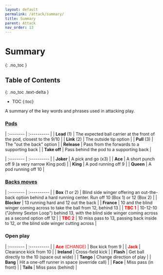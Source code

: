 ```yaml
---
layout: default
permalink: /attack/summary/
title: Summary
parent: Attack
nav_order: 13
---
```


# Summary
{: .no_toc }

## Table of Contents
{: .no_toc .text-delta }

- TOC
{:toc}

A summary of the key words and phrases used in attacking play.

### [Pods](forwards.md#pod-structure)

| :-------- | :---------- |
|  **Lead** (1) | The expected ball carrier at the front of the pod, closest to the 9/10 |
|  **Link** (2) | The outside tip option |
|  **Pull** (3) | The "out the back" option |
|  **Release** | Pass from the forwards to a supporting back |
|  **Take off** | Pass behind the pod to a supporting back |

| :-------- | :---------- |
|  **Joker** | A pick and go (x3) |
|  **Ace** | A short punch off 9 (a very narrow King pod) | 
|  **King** | A pod running off 9 |
|  **Queen** | A pod running off 10 |


### [Backs moves](backs.md)

| :-------- | :---------- |
| **Box** (1 or 2) | Blind side winger offering an out-the-back option behind a hard running center. Run off 10 (Box 1) or 12 (Box 2) |
| **Blocker** | 13 running hard and 12 out the back |
| **France** | 10 and the blind winger coming across to take the ball from 12, behind 13 |
| <span style="color: red">**TBC 1**</span> | 10-12-10 ("Johnny Sexton Loop") behind 13, with the blind side winger coming across as a second option off 12 |
| <span style="color: red">**TBC 2**</span> | 10 miss pass to 13, passing back inside to 12, or the blind side winger cutting across |

### Open play

| :-------- | :---------- |
|  <span style="color: red">**Ace** (CHANGE)</span> | Box kick from 9 |
|  <span style="color: red">**Jack**</span>  | Clearance kick from 10 |
|  **Ireland** | Cross-field kick |
|  **Flash** | Get ball directly to the 10 (space out wide) |
|  **Tango** | Change direction of play |
|  **Bang** | Hit a one-off runner in space (override call) |
|  **Face** | Miss pass (in front) |
|  **Tails** | Miss pass (behind) |
